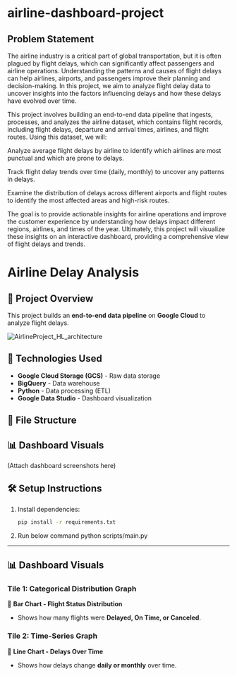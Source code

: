 # airline-dashboard-project

## Problem Statement
The airline industry is a critical part of global transportation, but it is often plagued by flight delays, which can significantly affect passengers and airline operations. Understanding the patterns and causes of flight delays can help airlines, airports, and passengers improve their planning and decision-making. In this project, we aim to analyze flight delay data to uncover insights into the factors influencing delays and how these delays have evolved over time.

This project involves building an end-to-end data pipeline that ingests, processes, and analyzes the airline dataset, which contains flight records, including flight delays, departure and arrival times, airlines, and flight routes. Using this dataset, we will:

Analyze average flight delays by airline to identify which airlines are most punctual and which are prone to delays.

Track flight delay trends over time (daily, monthly) to uncover any patterns in delays.

Examine the distribution of delays across different airports and flight routes to identify the most affected areas and high-risk routes.

The goal is to provide actionable insights for airline operations and improve the customer experience by understanding how delays impact different regions, airlines, and times of the year. Ultimately, this project will visualize these insights on an interactive dashboard, providing a comprehensive view of flight delays and trends.

# Airline Delay Analysis

## 🚀 Project Overview
This project builds an **end-to-end data pipeline** on **Google Cloud** to analyze flight delays.

![AirlineProject_HL_architecture](https://github.com/user-attachments/assets/c08b3fcc-9694-41bf-a698-1575002fca26)

## 🔧 Technologies Used
- **Google Cloud Storage (GCS)** - Raw data storage
- **BigQuery** - Data warehouse
- **Python** - Data processing (ETL)
- **Google Data Studio** - Dashboard visualization

## 📂 File Structure


## 📊 Dashboard Visuals
(Attach dashboard screenshots here)

## 🛠️ Setup Instructions
1. Install dependencies:  
   ```bash
   pip install -r requirements.txt

2. Run below command
python scripts/main.py



---

## **📊 Dashboard Visuals**  

### **Tile 1: Categorical Distribution Graph**
🔹 **Bar Chart - Flight Status Distribution**  
- Shows how many flights were **Delayed, On Time, or Canceled**.  

### **Tile 2: Time-Series Graph**
🔹 **Line Chart - Delays Over Time**  
- Shows how delays change **daily or monthly** over time.  












